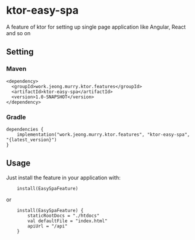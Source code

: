 # ktor-easy-spa
A feature of ktor for setting up single page application like Angular, React and so on

## Setting
### Maven
```
<dependency>
  <groupId>work.jeong.murry.ktor.features</groupId>
  <artifactId>ktor-easy-spa</artifactId>
  <version>1.0-SNAPSHOT</version>
</dependency>
```
### Gradle
```
dependencies {
    implementation("work.jeong.murry.ktor.features", "ktor-easy-spa", "{latest_version}")
}
```

## Usage
Just install the feature in your application with:
```
    install(EasySpaFeature)
```
or
```
    install(EasySpaFeature) {
        staticRootDocs = "./htdocs"
        val defaultFile = "index.html"
        apiUrl = "/api"
    }
```

